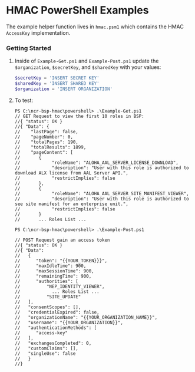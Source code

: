 # HMAC PowerShell Examples

The example helper function lives in `hmac.psm1` which contains the HMAC `AccessKey` implementation.

### Getting Started

1. Inside of `Example-Get.ps1` and `Example-Post.ps1` update the `$organization`, `$secretKey`, and `$sharedKey` with your values:

   ```powershell
   $secretKey = 'INSERT SECRET KEY'
   $sharedKey = 'INSERT SHARED KEY'
   $organization = 'INSERT ORGANIZATION'
   ```

2. To test:

   ```console
   PS C:\ncr-bsp-hmac\powershell> .\Example-Get.ps1
   // GET Request to view the first 10 roles in BSP:
   //{ "status": OK }
   //{ "Data": {
   //    "lastPage": false,
   //    "pageNumber": 0,
   //    "totalPages": 190,
   //    "totalResults": 1899,
   //    "pageContent": [
   //       {
   //            "roleName": "ALOHA_AAL_SERVER_LICENSE_DOWNLOAD",
   //            "description": "User with this role is authorized to download ALX license from AAL Server API.",
   //            "restrictImplies": false
   //       },
   //       {
   //            "roleName": "ALOHA_AAL_SERVER_SITE_MANIFEST_VIEWER",
   //            "description": "User with this role is authorized to see site manifest for an enterprise unit.",
   //            "restrictImplies": false
   //       }
   //       ... Roles List ...
   ```

   ```console
   PS C:\ncr-bsp-hmac\powershell> .\Example-Post.ps1

   // POST Request gain an access token
   //{ "status": OK }
   //{ "Data":
   //   {
   //      "token": "{{YOUR_TOKEN}}}",
   //      "maxIdleTime": 900,
   //      "maxSessionTime": 900,
   //      "remainingTime": 900,
   //      "authorities": [
   //          "NEP_IDENTITY_VIEWER",
   //            ... Roles List ...
   //          "SITE_UPDATE"
   //   ],
   //   "consentScopes": [],
   //   "credentialExpired": false,
   //   "organizationName": "{{YOUR_ORGANIZATION_NAME}}",
   //   "username": "{{YOUR_ORGANIZATION}}",
   //   "authenticationMethods": [
   //      "access-key"
   //   ],
   //   "exchangesCompleted": 0,
   //   "customClaims": [],
   //   "singleUse": false
   //   }
   //}
   ```
